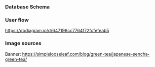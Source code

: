 ### Database Schema


### User flow
https://dbdiagram.io/d/647198cc7764f72fcfefeab5



### Image sources
Banner: https://simplelooseleaf.com/blog/green-tea/japanese-sencha-green-tea/


